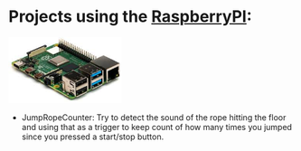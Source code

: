 # Projects using the [RaspberryPI](https://www.raspberrypi.org/products/):
<img src="_documentation/resources/rpi.jpg" alt="The Raspberry PI platform" width="200">

- JumpRopeCounter:
  Try to detect the sound of the rope hitting the floor and using that as a trigger to keep count of how many times you jumped since you pressed a start/stop button.
